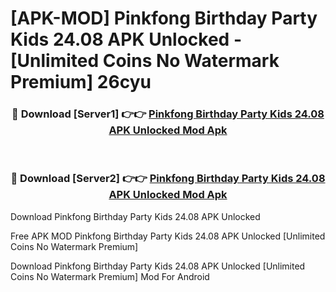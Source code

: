 # [APK-MOD] Pinkfong Birthday Party  Kids 24.08 APK Unlocked - [Unlimited Coins No Watermark Premium] 26cyu



<div align="center">
<h3>🔴 Download [Server1] 👉👉 <a href="https://momento.my/?title=Pinkfong_Birthday_Party__Kids_24.08_APK_Unlocked">Pinkfong Birthday Party  Kids 24.08 APK Unlocked Mod Apk</a></h3><br>

<h3>🔴 Download [Server2] 👉👉 <a href="https://momento.my/?title=Pinkfong_Birthday_Party__Kids_24.08_APK_Unlocked">Pinkfong Birthday Party  Kids 24.08 APK Unlocked Mod Apk</a></h3>
</div>



Download Pinkfong Birthday Party  Kids 24.08 APK Unlocked 

Free APK MOD Pinkfong Birthday Party  Kids 24.08 APK Unlocked [Unlimited Coins No Watermark Premium]

Download Pinkfong Birthday Party  Kids 24.08 APK Unlocked [Unlimited Coins No Watermark Premium] Mod For Android
